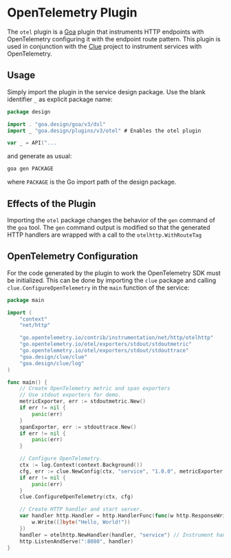 # OpenTelemetry Plugin

The `otel` plugin is a [Goa](https://github.com/goadesign/goa/tree/v3) plugin that instruments
HTTP endpoints with OpenTelemetry configuring it with the endpoint route pattern. This
plugin is used in conjunction with the [Clue](https://github.com/goadesign/clue) project to
instrument services with OpenTelemetry.

## Usage

Simply import the plugin in the service design package. Use the blank identifier `_` as explicit
package name:

```go
package design

import . "goa.design/goa/v3/dsl"
import _ "goa.design/plugins/v3/otel" # Enables the otel plugin

var _ = API("...
```

and generate as usual:

```bash
goa gen PACKAGE
```

where `PACKAGE` is the Go import path of the design package.

## Effects of the Plugin

Importing the `otel` package changes the behavior of the `gen` command of the
`goa` tool. The `gen` command output is modified so that the generated HTTP
handlers are wrapped with a call to the `otelhttp.WithRouteTag`

## OpenTelemetry Configuration

For the code generated by the plugin to work the OpenTelemetry SDK must be
initialized. This can be done by importing the `clue` package and calling
`clue.ConfigureOpenTelemetry` in the `main` function of the service:

```go
package main

import (
	"context"
	"net/http"

	"go.opentelemetry.io/contrib/instrumentation/net/http/otelhttp"
	"go.opentelemetry.io/otel/exporters/stdout/stdoutmetric"
	"go.opentelemetry.io/otel/exporters/stdout/stdouttrace"
	"goa.design/clue/clue"
	"goa.design/clue/log"
)

func main() {
	// Create OpenTelemetry metric and span exporters
	// Use stdout exporters for demo.
	metricExporter, err := stdoutmetric.New()
	if err != nil {
		panic(err)
	}
	spanExporter, err := stdouttrace.New()
	if err != nil {
		panic(err)
	}

	// Configure OpenTelemetry.
	ctx := log.Context(context.Background())
	cfg, err := clue.NewConfig(ctx, "service", "1.0.0", metricExporter, spanExporter)
	if err != nil {
		panic(err)
	}
	clue.ConfigureOpenTelemetry(ctx, cfg)

	// Create HTTP handler and start server.
	var handler http.Handler = http.HandlerFunc(func(w http.ResponseWriter, r *http.Request) {
		w.Write([]byte("Hello, World!"))
	})
	handler = otelhttp.NewHandler(handler, "service") // Instrument handler.
	http.ListenAndServe(":8080", handler)
}
```


